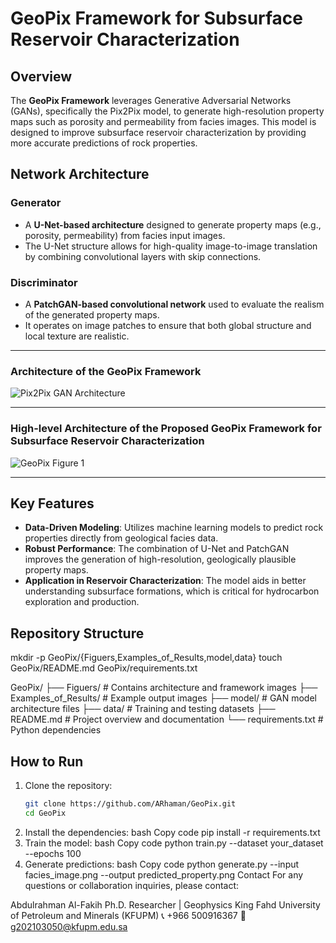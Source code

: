 # GeoPix Framework for Subsurface Reservoir Characterization

## Overview
The **GeoPix Framework** leverages Generative Adversarial Networks (GANs), specifically the Pix2Pix model, to generate high-resolution property maps such as porosity and permeability from facies images. This model is designed to improve subsurface reservoir characterization by providing more accurate predictions of rock properties.

## Network Architecture

### Generator
- A **U-Net-based architecture** designed to generate property maps (e.g., porosity, permeability) from facies input images.
- The U-Net structure allows for high-quality image-to-image translation by combining convolutional layers with skip connections.

### Discriminator
- A **PatchGAN-based convolutional network** used to evaluate the realism of the generated property maps.
- It operates on image patches to ensure that both global structure and local texture are realistic.

---

### **Architecture of the GeoPix Framework**

![Pix2Pix GAN Architecture](https://raw.githubusercontent.com/ARhaman/GeoPix/main/Figuers/Pix2Pix%20GAN%20rchitecture.png)

---

### **High-level Architecture of the Proposed GeoPix Framework for Subsurface Reservoir Characterization**

![GeoPix Figure 1](https://raw.githubusercontent.com/ARhaman/GeoPix/main/Figuers/GeoPix_Figure%201.png)

---

## Key Features
- **Data-Driven Modeling**: Utilizes machine learning models to predict rock properties directly from geological facies data.
- **Robust Performance**: The combination of U-Net and PatchGAN improves the generation of high-resolution, geologically plausible property maps.
- **Application in Reservoir Characterization**: The model aids in better understanding subsurface formations, which is critical for hydrocarbon exploration and production.

## Repository Structure
mkdir -p GeoPix/{Figuers,Examples_of_Results,model,data}
touch GeoPix/README.md GeoPix/requirements.txt

GeoPix/
├── Figuers/                 # Contains architecture and framework images
├── Examples_of_Results/     # Example output images
├── model/                   # GAN model architecture files
├── data/                    # Training and testing datasets
├── README.md                # Project overview and documentation
└── requirements.txt         # Python dependencies


## How to Run
1. Clone the repository:
   ```bash
   git clone https://github.com/ARhaman/GeoPix.git
   cd GeoPix
2. Install the dependencies:
bash
Copy code
pip install -r requirements.txt
3. Train the model:
bash
Copy code
python train.py --dataset your_dataset --epochs 100
4. Generate predictions:
bash
Copy code
python generate.py --input facies_image.png --output predicted_property.png
Contact
For any questions or collaboration inquiries, please contact:

Abdulrahman Al-Fakih
Ph.D. Researcher | Geophysics
King Fahd University of Petroleum and Minerals (KFUPM)
📞 +966 500916367
📧 g202103050@kfupm.edu.sa


